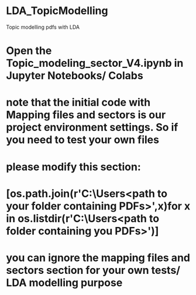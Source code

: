 # LDA_TopicModelling
 Topic modelling pdfs with LDA
# Open the Topic_modeling_sector_V4.ipynb in Jupyter Notebooks/ Colabs 
# note that the initial code with Mapping files and sectors is our project environment settings. So if you need to test your own files 
# please modify this section:
# [os.path.join(r'C:\Users\<path to your folder containing PDFs>',x)for x in os.listdir(r'C:\Users\<path to folder containing you PDFs>')]
# you can ignore the mapping files and sectors section for your own tests/ LDA modelling purpose